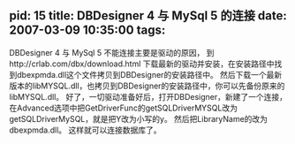 pid: 15
title: DBDesigner 4 与 MySql 5 的连接
date: 2007-03-09 10:35:00
tags:
---

DBDesigner 4 与 MySql 5 不能连接主要是驱动的原因，
到http://crlab.com/dbx/download.html 下载最新的驱动并安装，在安装路径中找到dbexpmda.dll这个文件拷贝到DBDesigner的安装路径中。 
然后下载一个最新版本的libMYSQL.dll，也拷贝到DBDesigner的安装路径中，你可以先备份原来的libMYSQL.dll。
好了，一切驱动准备好后，打开DBDesigner，新建了一个连接，在Advanced选项中把GetDriverFunc的getSQLDriverMYSQL改为getSQLDriverMySQL，就是把Y改为小写的y。 
然后把LibraryName的改为dbexpmda.dll。 这样就可以连接数据库了。